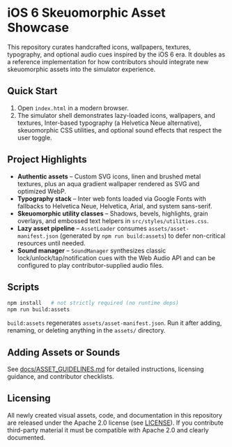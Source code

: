 # iOS 6 Skeuomorphic Asset Showcase

This repository curates handcrafted icons, wallpapers, textures, typography, and optional audio cues inspired by the iOS 6 era. It doubles as a reference implementation for how contributors should integrate new skeuomorphic assets into the simulator experience.

## Quick Start

1. Open `index.html` in a modern browser.
2. The simulator shell demonstrates lazy-loaded icons, wallpapers, and textures, Inter-based typography (a Helvetica Neue alternative), skeuomorphic CSS utilities, and optional sound effects that respect the user toggle.

## Project Highlights

- **Authentic assets** – Custom SVG icons, linen and brushed metal textures, plus an aqua gradient wallpaper rendered as SVG and optimized WebP.
- **Typography stack** – Inter web fonts loaded via Google Fonts with fallbacks to Helvetica Neue, Helvetica, Arial, and system sans-serif.
- **Skeuomorphic utility classes** – Shadows, bevels, highlights, grain overlays, and embossed text helpers in `src/styles/utilities.css`.
- **Lazy asset pipeline** – `AssetLoader` consumes `assets/asset-manifest.json` (generated by `npm run build:assets`) to defer non-critical resources until needed.
- **Sound manager** – `SoundManager` synthesizes classic lock/unlock/tap/notification cues with the Web Audio API and can be configured to play contributor-supplied audio files.

## Scripts

```bash
npm install   # not strictly required (no runtime deps)
npm run build:assets
```

`build:assets` regenerates `assets/asset-manifest.json`. Run it after adding, renaming, or deleting anything in the `assets/` directory.

## Adding Assets or Sounds

See [docs/ASSET_GUIDELINES.md](docs/ASSET_GUIDELINES.md) for detailed instructions, licensing guidance, and contributor checklists.

## Licensing

All newly created visual assets, code, and documentation in this repository are released under the Apache 2.0 license (see [LICENSE](LICENSE)). If you contribute third-party material it must be compatible with Apache 2.0 and clearly documented.
